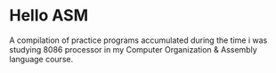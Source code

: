 # Hello ASM

A compilation of practice programs accumulated during the time i was studying 8086 processor in my Computer Organization & Assembly language course.

